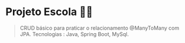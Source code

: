 # Projeto Escola 🏫🎒

> CRUD básico para praticar o relacionamento @ManyToMany com JPA. 
> Tecnologias : Java, Spring Boot, MySql.
